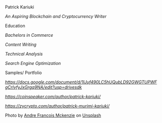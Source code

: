 Patrick Kariuki

*An Aspiring Blockchain and Cryptocurrency Writer*

Education

*Bachelors in Commerce*

*Content Writing*

*Technical Analysis*

*Search Engine Optimization*

Samples/ Portfolio

*https://docs.google.com/document/d/1lJuf490LC5hUQubLD92GWGTUPWFgCrIvfyJxGrgq9NA/edit?usp=drivesdk*

*https://coinspeaker.com/author/patrick-kariuki/*

*https://zycrypto.com/author/patrick-murimi-kariuki/*

Photo by <a href="https://unsplash.com/photos/iGYiBhdNTpE?utm_source=unsplash&utm_medium=referral&utm_content=creditShareLink">Andre Francois Mckenzie</a> on <a href="https://unsplash.com/s/photos/cryptocurrency?utm_source=unsplash&utm_medium=referral&utm_content=creditShareLink">Unsplash</a>

